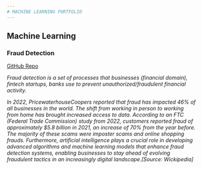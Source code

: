 ```yaml
---
# MACHINE LEARNING PORTFOLIO
---
```

## Machine Learning

### Fraud Detection

[GitHub Repo](https://github.com/DeepenKumarSahoo/fraud_detection)

_Fraud detection is a set of processes that businesses (financial domain), fintech startups, banks use to prevent unauthorized/fraudulent financial activity._

_In 2022, PricewaterhouseCoopers reported that fraud has impacted 46% of all businesses in the world. The shift from working in person to working from home has brought increased access to data. According to an FTC (Federal Trade Commission) study from 2022, customers reported fraud of approximately $5.8 billion in 2021, an increase of 70% from the year before. The majority of these scams were imposter scams and online shopping frauds. Furthermore, artificial intelligence plays a crucial role in developing advanced algorithms and machine learning models that enhance fraud detection systems, enabling businesses to stay ahead of evolving fraudulent tactics in an increasingly digital landscape.[Source: Wickipedia]_
